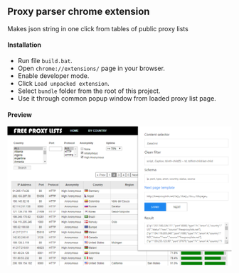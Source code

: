 ## Proxy parser chrome extension

Makes json string in one click from tables of public proxy lists

#### Installation
- Run file `build.bat`.
- Open `chrome://extensions/` page in your browser.
- Enable developer mode.
- Click `Load unpacked extension`.
- Select `bundle` folder from the root of this project.
- Use it through common popup window from loaded proxy list page.

#### Preview
![Preview](preview.png)
